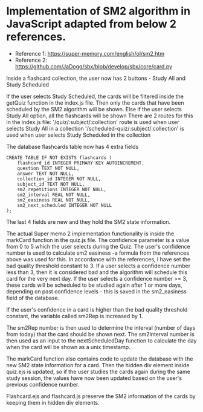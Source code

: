 # Implementation of SM2 algorithm in JavaScript adapted from below 2 references.

* Reference 1: https://super-memory.com/english/ol/sm2.htm
* Reference 2: https://github.com/JaDogg/sbx/blob/develop/sbx/core/card.py

Inside a flashcard collection, the user now has 2 buttons - Study All and Study Scheduled

If the user selects Study Scheduled, the cards will be filtered inside the getQuiz function in the index.js file. Then only the cards that have been scheduled by the SM2 algorithm will be shown.
Else if the user selects Study All option, all the flashcards will be shown
There are 2 routes for this in the index.js file:
'/quiz/:subject/:collection' route is used when user selects Study All in a collection
'/scheduled-quiz/:subject/:collection' is used when user selects Study Scheduled in the collection

The database flashcards table now has 4 extra fields
```
CREATE TABLE IF NOT EXISTS flashcards (
    flashcard_id INTEGER PRIMARY KEY AUTOINCREMENT,
    question TEXT NOT NULL,
    answer TEXT NOT NULL,
    collection_id INTEGER NOT NULL,
    subject_id TEXT NOT NULL,
    sm2_repetitions INTEGER NOT NULL,
    sm2_interval REAL NOT NULL,
    sm2_easiness REAL NOT NULL,
    sm2_next_scheduled INTEGER NOT NULL
);
```

The last 4 fields are new and they hold the SM2 state information.

The actual Super memo 2 implementation functionality is inside the markCard function in the quiz.js file. The confidence parameter is a value from 0 to 5 which the user selects during the Quiz. The user's confidence number is used to calculate sm2 easiness -a formula from the references above was used for this. 
In accordance with the references, I have set the bad quality threshold constant to 3. 
If a user selects a confidence number less than 3, then it is considered bad and the algorithm will schedule this card for the very next day. 
If the user selects a confidence number >= 3, these cards will be scheduled to be studied again after 1 or more days, depending on past confidence levels - this is saved in the sm2_easiness field of the database.

If the user's confidence in a card is higher than the bad quality threshold constant, the variable called sm2Rep is increased by 1.

The sm2Rep number is then used to determine the interval (number of days from today) that the card should be shown next.
The sm2Interval number is then used as an input to the nextScheduledDay function to calculate the day when the card will be shown as a unix timestamp.

The markCard function also contains code to update the database with the new SM2 state information for a card.
Then the hidden div element inside quiz.ejs is updated, so if the user studies the cards again during the same study session, the values have now been updated based on the user's previous confidence number.

Flashcard.ejs and flashcard.js preserve the SM2 information of the cards by keeping them in hidden div elements.


